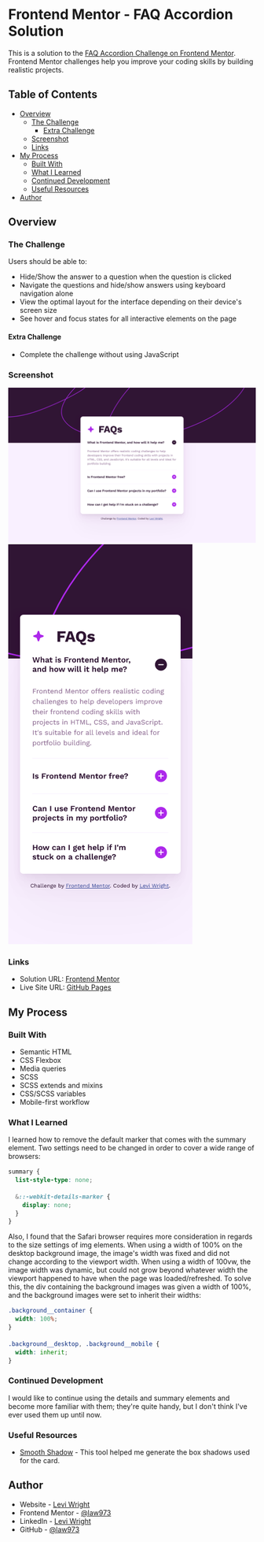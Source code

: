 # Frontend Mentor - FAQ Accordion Solution

This is a solution to the [FAQ Accordion Challenge on Frontend Mentor](https://www.frontendmentor.io/challenges/faq-accordion-wyfFdeBwBz). Frontend Mentor challenges help you improve your coding skills by building realistic projects. 

## Table of Contents

- [Overview](#overview)
  - [The Challenge](#the-challenge)
    - [Extra Challenge](#extra-challenge)
  - [Screenshot](#screenshot)
  - [Links](#links)
- [My Process](#my-process)
  - [Built With](#built-with)
  - [What I Learned](#what-i-learned)
  - [Continued Development](#continued-development)
  - [Useful Resources](#useful-resources)
- [Author](#author)

## Overview

### The Challenge

Users should be able to:

- Hide/Show the answer to a question when the question is clicked
- Navigate the questions and hide/show answers using keyboard navigation alone
- View the optimal layout for the interface depending on their device's screen size
- See hover and focus states for all interactive elements on the page

#### Extra Challenge

- Complete the challenge without using JavaScript

### Screenshot

![](./screenshot/screenshot.png)
![](./screenshot/screenshot_mobile.png)

### Links

- Solution URL: [Frontend Mentor](https://www.frontendmentor.io/solutions/faq-accordion-without-javascript-2Exb4SKsrM)
- Live Site URL: [GitHub Pages](https://law973.github.io/faq-accordion/)

## My Process

### Built With

- Semantic HTML
- CSS Flexbox
- Media queries
- SCSS
- SCSS extends and mixins
- CSS/SCSS variables
- Mobile-first workflow

### What I Learned

I learned how to remove the default marker that comes with the summary element. Two settings need to be changed in order to cover a wide range of browsers:

```css
summary {
  list-style-type: none;

  &::-webkit-details-marker {
    display: none;
  }
}
```

Also, I found that the Safari browser requires more consideration in regards to the size settings of img elements. When using a width of 100% on the desktop background image, the image's width was fixed and did not change according to the viewport width. When using a width of 100vw, the image width was dynamic, but could not grow beyond whatever width the viewport happened to have when the page was loaded/refreshed. To solve this, the div containing the background images was given a width of 100%, and the background images were set to inherit their widths:

```css
.background__container {
  width: 100%;
}

.background__desktop, .background__mobile {
  width: inherit;
}
```

### Continued Development

I would like to continue using the details and summary elements and become more familiar with them; they're quite handy, but I don't think I've ever used them up until now.

### Useful Resources

- [Smooth Shadow](https://shadows.brumm.af/) - This tool helped me generate the box shadows used for the card.

## Author

- Website - [Levi Wright](https://leviwright.netlify.app/)
- Frontend Mentor - [@law973](https://www.frontendmentor.io/profile/law973)
- LinkedIn - [Levi Wright](https://www.linkedin.com/in/levi-arthur-wright/)
- GitHub - [@law973](https://github.com/law973)
